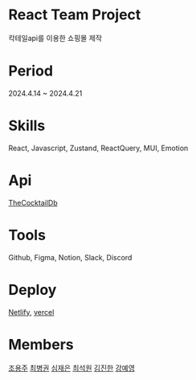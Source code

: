 # React Team Project
칵테일api를 이용한 쇼핑몰 제작
# Period
2024.4.14 ~ 2024.4.21
# Skills
React, Javascript, Zustand, ReactQuery, MUI, Emotion
# Api
[TheCocktailDb](https://www.thecocktaildb.com/)
# Tools
Github, Figma, Notion, Slack, Discord
# Deploy
[Netlify](https://shakedrink.netlify.app/), [vercel](https://shake-drink.vercel.app/)
# Members
[조용주](https://github.com/pizzaYami) 
[최병권](https://github.com/shanghanrun) 
[심재은](https://github.com/simi-22) 
[최석원](https://github.com/tjrdnjs123) 
[김진한](https://github.com/MR-Gnani) 
[강예영](https://github.com/hey-anna)
